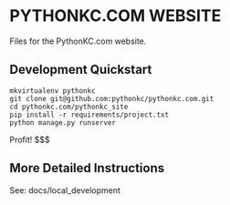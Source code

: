# PYTHONKC.COM WEBSITE

Files for the PythonKC.com website.

## Development Quickstart
```
mkvirtualenv pythonkc
git clone git@github.com:pythonkc/pythonkc.com.git
cd pythonkc.com/pythonkc_site
pip install -r requirements/project.txt
python manage.py runserver
```

Profit! $$$

## More Detailed Instructions

See: docs/local_development
